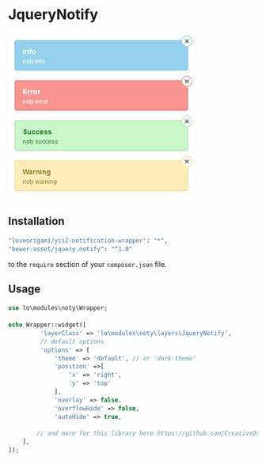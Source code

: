 # JqueryNotify
!["Jquery Notify"](img/jnotify.jpg)

Installation
--------

```bash
"loveorigami/yii2-notification-wrapper": "*",
"bower-asset/jquery.notify": "^1.0"
```

to the ```require``` section of your `composer.json` file.


Usage
-----

```php
use lo\modules\noty\Wrapper;

echo Wrapper::widget([
         'layerClass' => 'lo\modules\noty\layers\JqueryNotify',
         // default options
         'options' => [
             'theme' => 'default', // or 'dark-theme'
             'position' =>[
                 'x' => 'right',
                 'y' => 'top'
             ],
             'overlay' => false,
             'overflowHide' => false,
             'autoHide' => true,

        // and more for this library here https://github.com/CreativeDream/jquery.notify
    ],
]);

```
